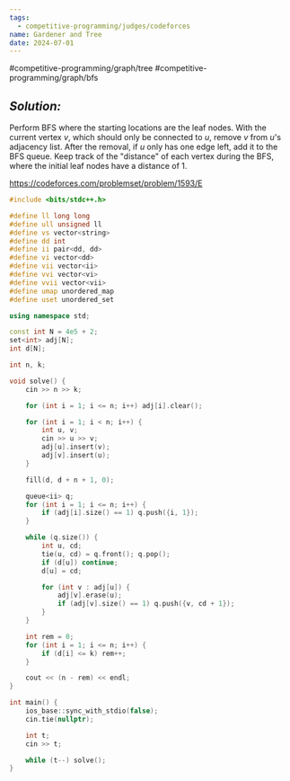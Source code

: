 ```yaml
---
tags:
  - competitive-programming/judges/codeforces
name: Gardener and Tree
date: 2024-07-01
---
```

#competitive-programming/graph/tree #competitive-programming/graph/bfs 
## _Solution:_
Perform BFS where the starting locations are the leaf nodes. With the current vertex $v$, which should only be connected to $u$, remove $v$ from $u$'s adjacency list. After the removal, if $u$ only has one edge left, add it to the BFS queue. Keep track of the "distance" of each vertex during the BFS, where the initial leaf nodes have a distance of 1.

https://codeforces.com/problemset/problem/1593/E
```cpp
#include <bits/stdc++.h>

#define ll long long
#define ull unsigned ll
#define vs vector<string>
#define dd int
#define ii pair<dd, dd>
#define vi vector<dd>
#define vii vector<ii>
#define vvi vector<vi>
#define vvii vector<vii>
#define umap unordered_map
#define uset unordered_set

using namespace std;

const int N = 4e5 + 2;
set<int> adj[N];
int d[N];

int n, k;

void solve() {
    cin >> n >> k;

    for (int i = 1; i <= n; i++) adj[i].clear();

    for (int i = 1; i < n; i++) {
        int u, v;
        cin >> u >> v;
        adj[u].insert(v);
        adj[v].insert(u);
    }

    fill(d, d + n + 1, 0);

    queue<ii> q;
    for (int i = 1; i <= n; i++) {
        if (adj[i].size() == 1) q.push({i, 1});
    }

    while (q.size()) {
        int u, cd;
        tie(u, cd) = q.front(); q.pop();
        if (d[u]) continue;
        d[u] = cd;

        for (int v : adj[u]) {
            adj[v].erase(u);
            if (adj[v].size() == 1) q.push({v, cd + 1});
        }
    }

    int rem = 0;
    for (int i = 1; i <= n; i++) {
        if (d[i] <= k) rem++;
    }

    cout << (n - rem) << endl;
}

int main() {
    ios_base::sync_with_stdio(false);
    cin.tie(nullptr);

    int t;
    cin >> t;

    while (t--) solve();
}
```